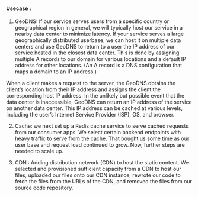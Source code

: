 
#### Usecase : 

1. GeoDNS: If our service serves users from a specific country or geographical region in general, we will typically host our service in a nearby data center to minimize latency. If your service serves a large geographically distributed userbase, we can host it on multiple data centers and use GeoDNS to return to a user the IP address of our service hosted in the closest data center. This is done by assigning multiple A records to our domain for various locations and a default IP address for other locations. (An A record is a DNS configuration that maps a domain to an IP address.)

When a client makes a request to the server, the GeoDNS obtains the client’s location from their IP address and assigns the client the corresponding host IP address. In the unlikely but possible event that the data center is inaccessible, GeoDNS can return an IP address of the service on another data center. This IP address can be cached at various levels, including the user’s Internet Service Provider (ISP), OS, and browser.

2. Cache: we next set up a Redis cache service to serve cached requests from our consumer apps. We select certain backend endpoints with heavy traffic to serve from the cache. That bought us some time as our user base and request load continued to grow. Now, further steps are needed to scale up.

3. CDN : Adding distribution network (CDN) to host the static content. We selected and provisioned sufficient capacity from a CDN to host our files, uploaded our files onto our CDN instance, rewrote our code to fetch the files from the URLs of the CDN, and removed the files from our source code repository.
